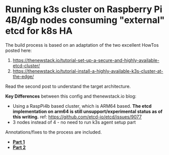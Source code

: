 # Running k3s cluster on Raspberry Pi 4B/4gb nodes consuming "external" etcd for k8s HA

The build process is based on an adaptation of the two excellent HowTos posted here:

1. https://thenewstack.io/tutorial-set-up-a-secure-and-highly-available-etcd-cluster/
2. https://thenewstack.io/tutorial-install-a-highly-available-k3s-cluster-at-the-edge/

Read the second post to understand the target architecture.

**Key Differences** between this config and thenewstack.io blog:
* Using a RaspPi4b based cluster, which is ARM64 based. **The etcd implementation on arm64 is still unsupport/experimental status as of this writing.** ref: https://github.com/etcd-io/etcd/issues/9077
* 3 nodes instead of 4 - no need to run k3s agent setup part

Annotations/fixes to the process are included.

* **[Part 1](https://github.com/kcalmond/b8kery/blob/master/part1_OS_etcd.md)**
* **[Part 2](https://github.com/kcalmond/b8kery/blob/master/part2_k3s.md)**
